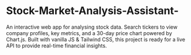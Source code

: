# Stock-Market-Analysis-Assistant-
An interactive web app for analysing stock data. Search tickers to view company profiles, key metrics, and a 30-day price chart powered by Chart.js. Built with vanilla JS &amp; Tailwind CSS, this project is ready for a live API to provide real-time financial insights.
